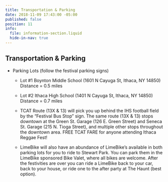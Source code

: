 ```yaml
---
title: Transportation & Parking
date: 2018-11-09 17:43:00 -05:00
published: false
position: 11
info:
  file: information-section.liquid
  hide-in-nav: true
---
```


## Transportation & Parking

* Parking Lots (follow the festival parking signs)

  * Lot #1 Boynton Middle School (1601 N Cayuga St, Ithaca, NY 14850) Distance = 0.5 miles

  * Lot #2 Ithaca High School (1401 N Cayuga St, Ithaca, NY 14850) Distance = 0.7 miles

  * TCAT Route (13X & 13) will pick you up behind the IHS football field by the “Festival Bus Stop” sign. The same route (13X & 13) stops downtown at the Green St. Garage (126 E. Green Street) and Seneca St. Garage (215 N. Tioga Street), and multiple other stops throughout the downtown area. FREE TCAT FARE for anyone attending Ithaca Reggae Fest!

  * LimeBike will also have an abundance of LimeBike’s available in both parking lots for you to ride to Stewart Park. You can park them in the LimeBike sponsored Bike Valet, where all bikes are welcome. After the festivities are over you can ride a LimeBike back to your car, back to your house, or ride one to the after party at The Haunt (best option).